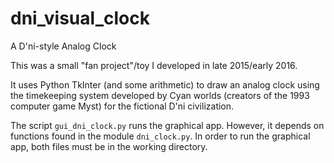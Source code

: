 # dni_visual_clock
A D'ni-style Analog Clock

This was a small "fan project"/toy I developed in late 2015/early 2016.

It uses Python TkInter (and some arithmetic) to draw an analog clock
using the timekeeping system developed by Cyan worlds (creators of the
1993 computer game Myst) for the fictional D'ni civilization.

The script ``gui_dni_clock.py`` runs the graphical app. However, it
depends on functions found in the module ``dni_clock.py``. In order to
run the graphical app, both files must be in the working directory.
